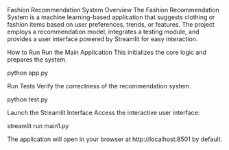 Fashion Recommendation System
Overview
The Fashion Recommendation System is a machine learning-based application that suggests clothing or fashion items based on user preferences, trends, or features. The project employs a recommendation model, integrates a testing module, and provides a user interface powered by Streamlit for easy interaction.

How to Run
Run the Main Application This initializes the core logic and prepares the system.


python app.py

Run Tests Verify the correctness of the recommendation system.


python test.py

Launch the Streamlit Interface Access the interactive user interface:


streamlit run main1.py

The application will open in your browser at http://localhost:8501 by default.


